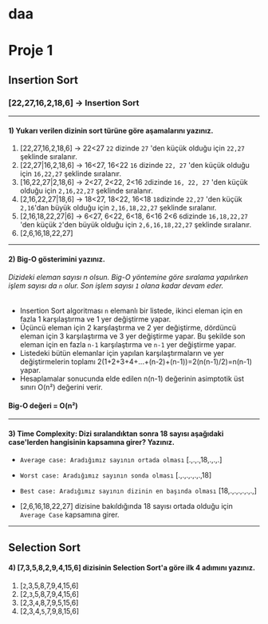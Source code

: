 # daa

# Proje 1
## Insertion Sort
### [22,27,16,2,18,6] -> Insertion Sort
***
#### 1) Yukarı verilen dizinin sort türüne göre aşamalarını yazınız.

1. [22,27,16,2,18,6] -> 22<27 ```22``` dizinde ```27``` 'den küçük olduğu için ```22,27``` şeklinde sıralanır. 
2. [22,27|16,2,18,6] -> 16<27, 16<22 ```16``` dizinde ```22, 27``` 'den küçük olduğu için ```16,22,27``` şeklinde sıralanır. 
3. [16,22,27|2,18,6] -> 2<27, 2<22, 2<16 ```2```dizinde ```16, 22, 27``` 'den küçük olduğu için ```2,16,22,27``` şeklinde sıralanır.
4. [2,16,22,27|18,6] -> 18<27, 18<22, 16<18 ```18```dizinde ```22,27``` 'den küçük ```2,16```'dan büyük olduğu için ```2,16,18,22,27``` şeklinde sıralanır.
5. [2,16,18,22,27|6] -> 6<27, 6<22, 6<18, 6<16 2<6 ```6```dizinde ```16,18,22,27``` 'den küçük ```2```'den büyük olduğu için ```2,6,16,18,22,27``` şeklinde sıralanır.
6. [2,6,16,18,22,27]
*** 
#### 2) Big-O gösterimini yazınız.
###### Dizideki eleman sayısı n olsun. Big-O yöntemine göre sıralama yapılırken işlem sayısı da ```n``` olur. Son işlem sayısı ```1``` olana kadar devam eder.
- Insertion Sort algoritması ```n``` elemanlı bir listede, ikinci eleman için en fazla 1 karşılaştırma ve 1 yer değiştirme yapar. 
- Üçüncü eleman için 2 karşılaştırma ve 2 yer değiştirme, dördüncü eleman için 3 karşılaştırma ve 3 yer değiştirme yapar. Bu şekilde son eleman için en fazla ```n-1``` karşılaştırma ve ```n-1``` yer değiştirme yapar. 
- Listedeki bütün elemanlar için yapılan karşılaştırmaların ve yer değiştirmelerin toplamı
2(1+2+3+4+...+(n-2)+(n-1))=2(n(n-1)/2)=n(n-1) yapar. 
- Hesaplamalar sonucunda elde edilen
n(n-1)
değerinin asimptotik üst sınırı O(n²) değerini verir.
#### Big-O değeri = O(n²)
* * *
#### 3) Time Complexity: Dizi sıralandıktan sonra 18 sayısı aşağıdaki case'lerden hangisinin kapsamına girer? Yazınız.

- ```Average case: Aradığımız sayının ortada olması```
  [.,.,.,18,.,.,.] 
- ```Worst case: Aradığımız sayının sonda olması```
  [.,.,.,.,.,.,18]
- ```Best case: Aradığımız sayının dizinin en başında olması```
  [18,.,.,.,.,.,.,]
 
- [2,6,16,18,22,27] dizisine bakıldığında 18 sayısı ortada olduğu için ```Average Case``` kapsamına girer.
***
## Selection Sort
#### 4) [7,3,5,8,2,9,4,15,6] dizisinin Selection Sort'a göre ilk 4 adımını yazınız.
1. [```2```,3,5,8,7,9,4,15,6]
2. [2,```3```,5,8,7,9,4,15,6]
3. [2,3,```4```,8,7,9,5,15,6]
4. [2,3,4,```5```,7,9,8,15,6]
